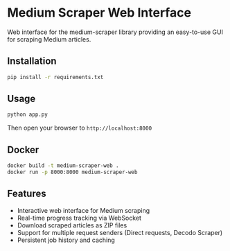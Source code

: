 # Medium Scraper Web Interface

Web interface for the medium-scraper library providing an easy-to-use GUI for scraping Medium articles.

## Installation

```bash
pip install -r requirements.txt
```

## Usage

```bash
python app.py
```

Then open your browser to `http://localhost:8000`

## Docker

```bash
docker build -t medium-scraper-web .
docker run -p 8000:8000 medium-scraper-web
```

## Features

- Interactive web interface for Medium scraping
- Real-time progress tracking via WebSocket
- Download scraped articles as ZIP files
- Support for multiple request senders (Direct requests, Decodo Scraper)
- Persistent job history and caching 